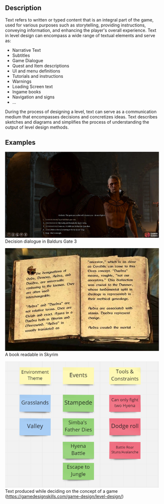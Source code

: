 
## Description

Text refers to written or typed content that is an integral part of the game, used for various purposes such as storytelling, providing instructions, conveying information, and enhancing the player's overall experience. Text in level design can encompass a wide range of textual elements and serve as:

- Narrative Text
- Subtitles
- Game Dialogue
- Quest and Item descriptions
- UI and menu definitions
- Tutorials and instructions
- Warnings
- Loading Screen text
- Ingame books
- Navigation and signs
- ...

During the process of designing a level, text can serve as a communication medium that encompasses decisions and concretizes ideas. Text describes sketches and diagrams and simplifies the process of understanding the output of level design methods.

## Examples

![](Assets/textdecision.jpeg)
Decision dialogue in Baldurs Gate 3

![](Assets/textskyrimbooks.jpg)
A book readable in Skyrim


![](Assets/textdecisionconcept.png)
Text produced while deciding on the concept of a game (https://gamedesignskills.com/game-design/level-design/)

